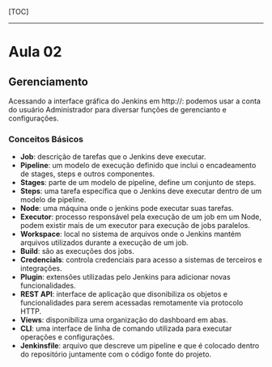 [TOC]

------

# Aula 02

## Gerenciamento

Acessando a interface gráfica do Jenkins em http://<host>:<port> podemos usar a conta do usuário Administrador para diversar funções de gerencianto e configurações.

### Conceitos Básicos

- **Job**: descrição de tarefas que o Jenkins deve executar.
- **Pipeline**: um modelo de execução definido que inclui o encadeamento de stages, steps e outros componentes.
- **Stages**: parte de um modelo de pipeline, define um conjunto de steps.
- **Steps**: uma tarefa específica que o Jenkins deve executar dentro de um modelo de pipeline.
- **Node**: uma máquina onde o jenkins pode executar suas tarefas.
- **Executor**: processo responsável pela execução de um job em um Node, podem existir mais de um executor para execução de jobs paralelos.
- **Workspace**: local no sistema de arquivos onde o Jenkins mantém arquivos utilizados durante a execução de um job.
-  **Build**: são as execuções dos jobs.
- **Credencials**: controla credenciais para acesso a sistemas de terceiros e integrações.
- **Plugin**: extensões utilizadas pelo Jenkins para adicionar novas funcionalidades.
- **REST API**: interface de aplicação que disonibiliza os objetos e funcionalidades para serem acessadas remotamente via protocolo HTTP.
- **Views**: disponibiliza uma organização do dashboard em abas.
- **CLI**: uma interface de linha de comando utilizada para executar operações e configurações.
- **Jenkinsfile**: arquivo que descreve um pipeline e que é colocado dentro do repositório juntamente com o código fonte do projeto.

